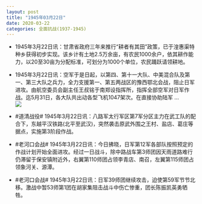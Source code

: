 ```yaml
---
layout: post
title: "1945年03月22日"
date: 2020-03-22
categories: 全面抗战(1937-1945)
---
```


<meta name="referrer" content="no-referrer" />

- 1945年3月22日讯：甘肃省政府三年来推行“耕者有其田”政策，已于湟惠渠特种乡获得初步实现。该乡计有土地2.5万余亩，有农民1000余户，依其耕作能力，以20至30亩为分配标准，可划分为1000个单位，农民踊跃请领耕地。 

- 1945年3月22日讯：空军于是日起，以第四、第十一大队、中美混合队及第一、第三大队之兵力，全力支援第一、第五两战区的豫西鄂北会战，阻止日军进攻。由航空委员会副主任王叔铭于南郑设指挥所，指挥全部空军对日军作战。迄5月31日，各大队共出动各型飞机1047架次。在直接协助陆军 ... <br/><img src="https://wx2.sinaimg.cn/large/aca367d8ly1gd2v10vcvyj20c80903yk.jpg" />

- #道清战役# 1945年3月22日讯：八路军太行军区第7军分区主力在武工队的配合下，东越平汉铁路(北平至武汉)，突然袭击原武外围之王村、盐店、葛庄等据点，实施第3阶段作战。 

- #老河口会战# 1945年3月22日讯：今日拂晓，日军第12军各部队按照预定的作战计划开始全面进攻。经过一日战斗，除中路战车第3师团因天雨道路难行仍滞留于保安镇附近外，右翼第110师团占领李青店、南召，左翼第115师团占领象河关、源潭。 

- #老河口会战# 1945年3月22日讯：日军39师团继续攻击，迫使第59军节节北移。激战中暂53师第1团在胡家集阻击战斗中伤亡惨重，团长陈振凯英勇牺牲。 

